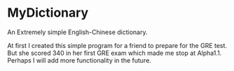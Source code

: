 # MyDictionary
An Extremely simple English-Chinese dictionary. 

At first I created this simple program for a friend to prepare for the GRE test. But she scored 340 in her first GRE exam which made me stop at Alpha1.1. Perhaps I will add more functionality in the future. 

